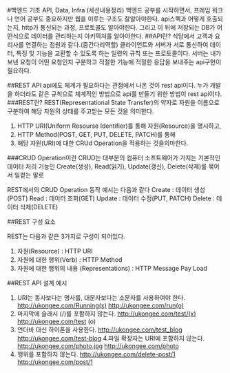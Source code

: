 #백엔드 기초 API, Data, Infra (세션내용정리)
백엔드 공부를 시작하면서, 프레임 워크나 언어 공부도 중요하지만 웹을 이루는 구조도 잘알아야한다. api스펙과 어떻게 호출되는지, http가 통신되는 과정, 프로토콜도 알아야한다.
그리고 이 뒤에 저장되는 DB가 어떤식으로 데이터를 관리하는지 아키텍처를 알아야한다.
##API란?
식당에서 고객과 요리사를 연결하는 점원과 같다.(중간다리역할)
클라이언트와 서버가 서로 통신하여 데이터, 특징 및 기능을 교환할 수 있도록 하는 일련의 규칙 또는 프로토콜이다.
서버는 내가 보낸 요청이 어떤 요청인지 구분하고 적절한 기능에 적절한 응답을 보내주는 api구현이 필요하다.

##REST API
api에도 체계가 필요하다는 관점에서 나온 것이 rest api이다. 누가 개발을 하더라도 같은 규칙으로 체계적인 방법으로 api를 만들기 위한 방법이 rest api이다.
###REST란?
REST(Representational State Transfer)의 약자로 자원을 이름으로 구분하여 해당 자원의 상태를 주고받는 모든 것을 의미한다.
1. HTTP URI(Uniform Resourse Identifier)를 통해 자원(Resource)을 명시하고,
2. HTTP Method(POST, GET, PUT, DELETE, PATCH)를 통해
3. 해당 자원(URI)에 대한 CRUd Operation을 적용하는 것을의마한다.

###CRUD Operation이란
CRUD는 대부분의 컴퓨터 소프트웨어가 가지는 기본적인 데이터 처리 기능인 Create(생성), Read(읽기), Update(갱신), Delete(삭제)를 묶어서 일컫는 말로

REST에서의 CRUD Operation 동작 예시는 다음과 같다
Create : 데이터 생성(POST)
Read : 데이터 조회(GET)
Update : 데이터 수정(PUT, PATCH)
Delete : 데이터 삭제(DELETE)

##REST 구성 요소

REST는 다음과 같은 3가지로 구성이 되어있다.

1. 자원(Resource) : HTTP URI
2. 자원에 대한 행위(Verb) : HTTP Method
3. 자원에 대한 행위의 내용 (Representations) : HTTP Message Pay Load

##REST API 설계 예시
1. URI는 동사보다는 명사를, 대문자보다는 소문자를 사용하여야 한다.
http://ukongee.com/Running(x)
http://ukongee.com/run(o)
2. 마지막에 슬래시 (/)를 포함하지 않는다.
http://ukongee.com/test/(x)
http://ukongee.com/test (o)
3. 언더바 대신 하이폰을 사용한다.
http://ukongee.com/test_blog
http://ukongee.com/test-blog
4.파일 확장자는 URI에 포함하지 않는다.
http://ukongee.com/photo.jpg
http://ukongee.com/photo
5. 행위를 포함하지 않는다.
http://ukongee.com/delete-post/1
http://ukongee.com/post/1
